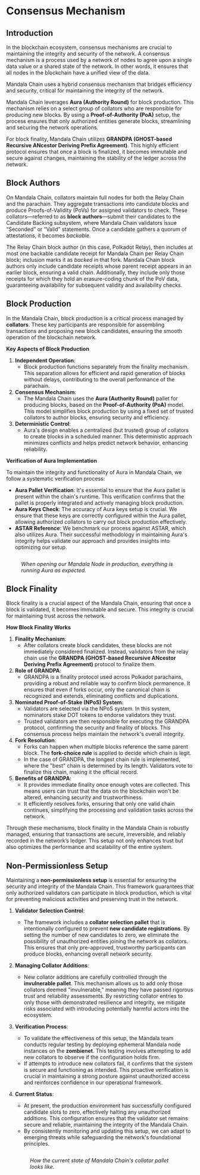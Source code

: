 # Consensus Mechanism

## Introduction

In the blockchain ecosystem, consensus mechanisms are crucial to maintaining the integrity and security of the network. A consensus mechanism is a process used by a network of nodes to agree upon a single data value or a shared state of the network. In other words, it ensures that all nodes in the blockchain have a unified view of the data.

Mandala Chain uses a hybrid consensus mechanism that bridges efficiency and security, critical for maintaining the integrity of the network.&#x20;

Mandala Chain leverages **Aura (Authority Round)** for block production. This mechanism relies on a select group of collators who are responsible for producing new blocks. By using a **Proof-of-Authority (PoA)** setup, the process ensures that only authorized entities generate blocks, streamlining and securing the network operations.

For block finality, Mandala Chain utilizes **GRANDPA (GHOST-based Recursive ANcestor Deriving Prefix Agreement)**. This highly efficient protocol ensures that once a block is finalized, it becomes immutable and secure against changes, maintaining the stability of the ledger across the network.

## Block Authors

On Mandala Chain, collators maintain full nodes for both the Relay Chain and the parachain. They aggregate transactions into candidate blocks and produce Proofs-of-Validity (PoVs) for assigned validators to check. These collators—referred to as **block authors**—submit their candidates to the Candidate Backing subsystem, where Mandala Chain validators issue “Seconded” or “Valid” statements. Once a candidate gathers a quorum of attestations, it becomes _backable_.

The Relay Chain block author (in this case, Polkadot Relay), then includes at most one backable candidate receipt for Mandala Chain per Relay Chain block; inclusion marks it as _backed_ in that fork. Mandala Chain block authors only include candidate receipts whose parent receipt appears in an earlier block, ensuring a valid chain. Additionally, they include only those receipts for which they hold an erasure-coding chunk of the PoV data, guaranteeing availability for subsequent validity and availability checks.

## Block Production

In the Mandala Chain, block production is a critical process managed by **collators**. These key participants are responsible for assembling transactions and proposing new block candidates, ensuring the smooth operation of the blockchain network.

**Key Aspects of Block Production**

1. **Independent Operation**:
   - Block production functions separately from the finality mechanism. This separation allows for efficient and rapid generation of blocks without delays, contributing to the overall performance of the parachain.
2. **Consensus Mechanism**:
   - The Mandala Chain uses the **Aura (Authority Round)** pallet for producing blocks, based on the **Proof-of-Authority (PoA)** model. This model simplifies block production by using a fixed set of trusted collators to author blocks, ensuring security and efficiency.
3. **Deterministic Control**:
   - Aura's design enables a centralized (but trusted) group of collators to create blocks in a scheduled manner. This deterministic approach minimizes conflicts and helps predict network behavior, enhancing reliability.

**Verification of Aura Implementation**

To maintain the integrity and functionality of Aura in Mandala Chain, we follow a systematic verification process:

- **Aura Pallet Verification**: It's essential to ensure that the Aura pallet is present within the chain's runtime. This verification confirms that the pallet is properly integrated and actively managing block production.
- **Aura Keys Check**: The accuracy of Aura keys setup is crucial. We ensure that these keys are correctly configured within the Aura pallet, allowing authorized collators to carry out block production effectively.
- **ASTAR Reference**: We benchmark our process against ASTAR, which also utilizes Aura. Their successful methodology in maintaining Aura's integrity helps validate our approach and provides insights into optimizing our setup.

<figure><img src="/img/assets/image (6).png" alt=""></img><figcaption><p><em>When opening our Mandala Node in production, everything is running Aura as expected.</em></p></figcaption></figure>

## Block Finality

Block finality is a crucial aspect of the Mandala Chain, ensuring that once a block is validated, it becomes immutable and secure. This integrity is crucial for maintaining trust across the network.

**How Block Finality Works**

1. **Finality Mechanism**:
   - After collators create block candidates, these blocks are not immediately considered finalized. Instead, validators from the relay chain use the **GRANDPA (GHOST-based Recursive ANcestor Deriving Prefix Agreement)** protocol to finalize them.
2. **Role of GRANDPA**:
   - GRANDPA is a finality protocol used across Polkadot parachains, providing a robust and reliable way to confirm block permanence. It ensures that even if forks occur, only the canonical chain is recognized and extends, eliminating conflicts and duplications.
3. **Nominated Proof-of-Stake (NPoS) System**:
   - Validators are selected via the NPoS system. In this system, nominators stake DOT tokens to endorse validators they trust.
   - Trusted validators are then responsible for executing the GRANDPA protocol, confirming the security and finality of blocks. This consensus process helps maintain the network's overall integrity.
4. **Fork Resolution**:
   - Forks can happen when multiple blocks reference the same parent block. The **fork-choice rule** is applied to decide which chain is legit.
   - In the case of GRANDPA, the longest chain rule is implemented, where the "best" chain is determined by its length. Validators vote to finalize this chain, making it the official record.
5. **Benefits of GRANDPA**:
   - It provides immediate finality once enough votes are collected. This means users can trust that the data on the blockchain won't be altered, enhancing security and trustworthiness.
   - It efficiently resolves forks, ensuring that only one valid chain continues, simplifying the processing and validation tasks across the network.

Through these mechanisms, block finality in the Mandala Chain is robustly managed, ensuring that transactions are secure, irreversible, and reliably recorded in the network’s ledger. This setup not only enhances trust but also optimizes the performance and scalability of the entire system.

## Non-Permissionless Setup

Maintaining a **non-permissionless setup** is essential for ensuring the security and integrity of the Mandala Chain. This framework guarantees that only authorized validators can participate in block production, which is vital for preventing malicious activities and preserving trust in the network.

1. **Validator Selection Control**:
   - The framework includes a **collator selection pallet** that is intentionally configured to prevent **new candidate registrations**. By setting the number of new candidates to zero, we eliminate the possibility of unauthorized entities joining the network as collators. This ensures that only pre-approved, trustworthy participants can produce blocks, enhancing overall network security.
2. **Managing Collator Additions**:
   - New collator additions are carefully controlled through the **invulnerable pallet**. This mechanism allows us to add only those collators deemed "invulnerable," meaning they have passed rigorous trust and reliability assessments. By restricting collator entries to only those with demonstrated resilience and integrity, we mitigate risks associated with introducing potentially harmful actors into the ecosystem.
3. **Verification Process**:
   - To validate the effectiveness of this setup, the Mandala team conducts regular testing by deploying ephemeral Mandala node instances on the **zombienet**. This testing involves attempting to add new collators to observe if the configuration holds firm.
   - If attempts to introduce new collators fail, it confirms that the system is secure and functioning as intended. This proactive verification is crucial in maintaining a strong posture against unauthorized access and reinforces confidence in our operational framework.
4. **Current Status**:

   - At present, the production environment has successfully configured candidate slots to zero, effectively halting any unauthorized additions. This configuration ensures that the validator set remains secure and reliable, maintaining the integrity of the Mandala Chain.
   - By consistently monitoring and updating this setup, we can adapt to emerging threats while safeguarding the network's foundational principles.

   <figure><img src="/img/assets/image (8).png" alt=""></img><figcaption><p><em>How the current state of Mandala Chain's collator pallet looks like.</em></p></figcaption></figure>

